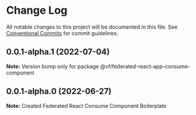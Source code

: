 # Change Log

All notable changes to this project will be documented in this file.
See [Conventional Commits](https://conventionalcommits.org) for commit guidelines.

## 0.0.1-alpha.1 (2022-07-04)

**Note:** Version bump only for package @vf/federated-react-app-consume-component





## 0.0.1-alpha.0 (2022-06-27)

**Note:** Created Federated React Consume Component Boilerplate
